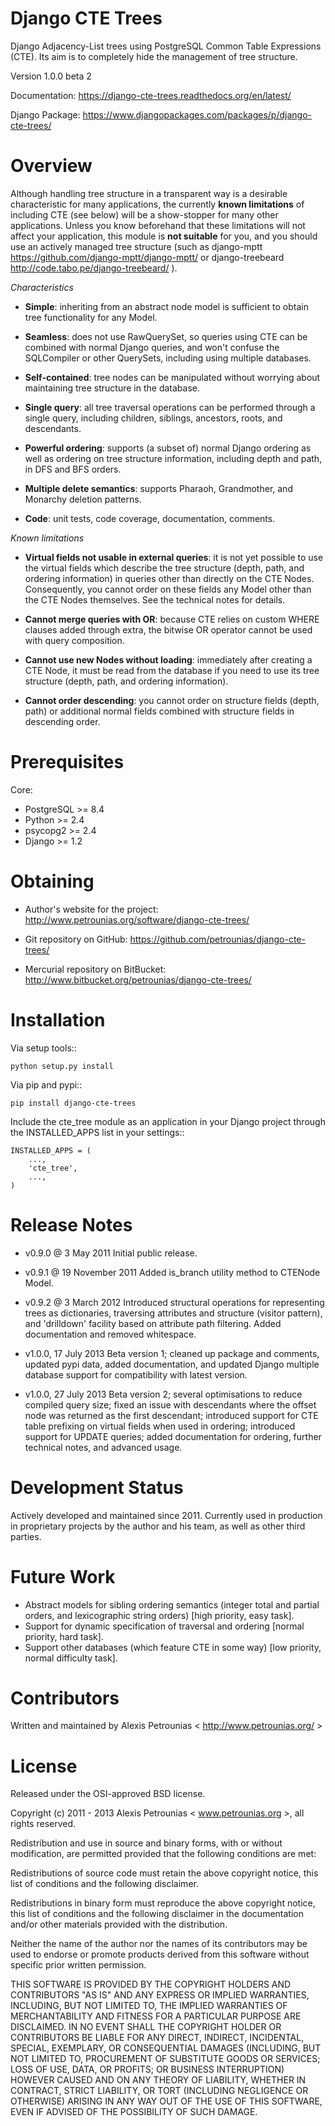Django CTE Trees
================

Django Adjacency-List trees using PostgreSQL Common Table Expressions (CTE). Its
aim is to completely hide the management of tree structure.

Version 1.0.0 beta 2

Documentation: https://django-cte-trees.readthedocs.org/en/latest/

Django Package: https://www.djangopackages.com/packages/p/django-cte-trees/

Overview
========

Although handling tree structure in a transparent way is a desirable
characteristic for many applications, the currently **known limitations** of
including CTE (see below) will be a show-stopper for many other applications.
Unless you know beforehand that these limitations will not affect your
application, this module is **not suitable** for you, and you should use an
actively managed tree structure (such as django-mptt
https://github.com/django-mptt/django-mptt/ or django-treebeard
http://code.tabo.pe/django-treebeard/ ).


*Characteristics*

- **Simple**: inheriting from an abstract node model is sufficient to obtain
  tree functionality for any Model.

- **Seamless**: does not use RawQuerySet, so queries using CTE can be combined
  with normal Django queries, and won't confuse the SQLCompiler or other
  QuerySets, including using multiple databases.

- **Self-contained**: tree nodes can be manipulated without worrying about
  maintaining tree structure in the database.

- **Single query**: all tree traversal operations can be performed through a
  single query, including children, siblings, ancestors, roots, and descendants.

- **Powerful ordering**: supports (a subset of) normal Django ordering as well
  as ordering on tree structure information, including depth and path, in DFS
  and BFS orders.

- **Multiple delete semantics**: supports Pharaoh, Grandmother, and Monarchy
  deletion patterns.

- **Code**: unit tests, code coverage, documentation, comments.


*Known limitations*

- **Virtual fields not usable in external queries**: it is not yet possible to
  use the virtual fields which describe the tree structure (depth, path, and
  ordering information) in queries other than directly on the CTE Nodes.
  Consequently, you cannot order on these fields any Model other than the CTE
  Nodes themselves. See the technical notes for details.

- **Cannot merge queries with OR**: because CTE relies on custom WHERE clauses
  added through extra, the bitwise OR operator cannot be used with query
  composition.

- **Cannot use new Nodes without loading**: immediately after creating a CTE
  Node, it must be read from the database if you need to use its tree structure
  (depth, path, and ordering information).

- **Cannot order descending**: you cannot order on structure fields (depth,
  path) or additional normal fields combined with structure fields in descending
  order.

Prerequisites
=============

Core:

- PostgreSQL >= 8.4
- Python >= 2.4
- psycopg2 >= 2.4
- Django >= 1.2


Obtaining
=========

- Author's website for the project: http://www.petrounias.org/software/django-cte-trees/

- Git repository on GitHub: https://github.com/petrounias/django-cte-trees/

- Mercurial repository on BitBucket: http://www.bitbucket.org/petrounias/django-cte-trees/


Installation
============

Via setup tools::

    python setup.py install

Via pip and pypi::

    pip install django-cte-trees


Include the cte_tree module as an application in your Django project through the
INSTALLED_APPS list in your settings::

    INSTALLED_APPS = (
        ...,
        'cte_tree',
        ...,
    )


Release Notes
=============

- v0.9.0 @ 3 May 2011 Initial public release.

- v0.9.1 @ 19 November 2011 Added is_branch utility method to CTENode Model.

- v0.9.2 @ 3 March 2012 Introduced structural operations for representing trees
  as dictionaries, traversing attributes and structure (visitor pattern), and
  'drilldown' facility based on attribute path filtering. Added documentation
  and removed whitespace.

- v1.0.0, 17 July 2013 Beta version 1; cleaned up package and comments, updated
  pypi data, added documentation, and updated Django multiple database support
  for compatibility with latest version.

- v1.0.0, 27 July 2013 Beta version 2; several optimisations to reduce compiled
  query size; fixed an issue with descendants where the offset node was returned
  as the first descendant; introduced support for CTE table prefixing on virtual
  fields when used in ordering; introduced support for UPDATE queries; added
  documentation for ordering, further technical notes, and advanced usage.


Development Status
==================

Actively developed and maintained since 2011. Currently used in production in
proprietary projects by the author and his team, as well as other third parties.


Future Work
===========

- Abstract models for sibling ordering semantics (integer total and partial
  orders, and lexicographic string orders) [high priority, easy task].
- Support for dynamic specification of traversal and ordering [normal priority,
  hard task].
- Support other databases (which feature CTE in some way) [low priority, normal
  difficulty task].


Contributors
============

Written and maintained by Alexis Petrounias < http://www.petrounias.org/ >


License
=======

Released under the OSI-approved BSD license.

Copyright (c) 2011 - 2013 Alexis Petrounias < www.petrounias.org >,
all rights reserved.

Redistribution and use in source and binary forms, with or without modification,
are permitted provided that the following conditions are met:

Redistributions of source code must retain the above copyright notice, this list
of conditions and the following disclaimer.

Redistributions in binary form must reproduce the above copyright notice, this
list of conditions and the following disclaimer in the documentation and/or
other materials provided with the distribution.

Neither the name of the author nor the names of its contributors may be used to
endorse or promote products derived from this software without specific prior
written permission.

THIS SOFTWARE IS PROVIDED BY THE COPYRIGHT HOLDERS AND CONTRIBUTORS "AS IS" AND
ANY EXPRESS OR IMPLIED WARRANTIES, INCLUDING, BUT NOT LIMITED TO, THE IMPLIED
WARRANTIES OF MERCHANTABILITY AND FITNESS FOR A PARTICULAR PURPOSE ARE
DISCLAIMED. IN NO EVENT SHALL THE COPYRIGHT HOLDER OR CONTRIBUTORS BE LIABLE FOR
ANY DIRECT, INDIRECT, INCIDENTAL, SPECIAL, EXEMPLARY, OR CONSEQUENTIAL DAMAGES
(INCLUDING, BUT NOT LIMITED TO, PROCUREMENT OF SUBSTITUTE GOODS OR SERVICES;
LOSS OF USE, DATA, OR PROFITS; OR BUSINESS INTERRUPTION) HOWEVER CAUSED AND ON
ANY THEORY OF LIABILITY, WHETHER IN CONTRACT, STRICT LIABILITY, OR TORT
(INCLUDING NEGLIGENCE OR OTHERWISE) ARISING IN ANY WAY OUT OF THE USE OF THIS
SOFTWARE, EVEN IF ADVISED OF THE POSSIBILITY OF SUCH DAMAGE.
